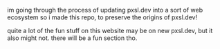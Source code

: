 im going through the process of updating pxsl.dev into a sort of web ecosystem so i made this repo, to preserve the origins of pxsl.dev!

quite a lot of the fun stuff on this website may be on new pxsl.dev, but it also might not. there will be a fun section tho.
